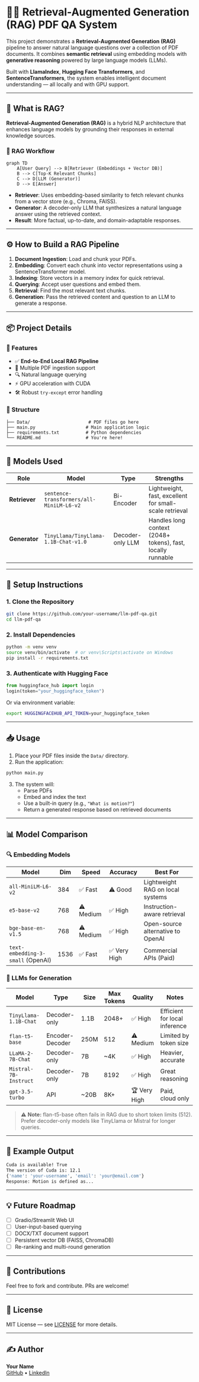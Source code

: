 
# 🧠📄 Retrieval-Augmented Generation (RAG) PDF QA System

This project demonstrates a **Retrieval-Augmented Generation (RAG)** pipeline to answer natural language questions over a collection of PDF documents. It combines **semantic retrieval** using embedding models with **generative reasoning** powered by large language models (LLMs).  

Built with **LlamaIndex**, **Hugging Face Transformers**, and **SentenceTransformers**, the system enables intelligent document understanding — all locally and with GPU support.

---

## 🧱 What is RAG?

**Retrieval-Augmented Generation (RAG)** is a hybrid NLP architecture that enhances language models by grounding their responses in external knowledge sources.

### 🔁 RAG Workflow

```mermaid
graph TD
    A[User Query] --> B[Retriever (Embeddings + Vector DB)]
    B --> C[Top-K Relevant Chunks]
    C --> D[LLM (Generator)]
    D --> E[Answer]
```

- **Retriever**: Uses embedding-based similarity to fetch relevant chunks from a vector store (e.g., Chroma, FAISS).
- **Generator**: A decoder-only LLM that synthesizes a natural language answer using the retrieved context.
- **Result**: More factual, up-to-date, and domain-adaptable responses.

---

## ⚙️ How to Build a RAG Pipeline

1. **Document Ingestion**: Load and chunk your PDFs.
2. **Embedding**: Convert each chunk into vector representations using a SentenceTransformer model.
3. **Indexing**: Store vectors in a memory index for quick retrieval.
4. **Querying**: Accept user questions and embed them.
5. **Retrieval**: Find the most relevant text chunks.
6. **Generation**: Pass the retrieved content and question to an LLM to generate a response.

---

## 📦 Project Details

### 🔧 Features

- ✅ **End-to-End Local RAG Pipeline**
- 🧾 Multiple PDF ingestion support
- 🔍 Natural language querying
- ⚡ GPU acceleration with CUDA
- 🛠️ Robust `try-except` error handling

### 📁 Structure

```
├── Data/                      # PDF files go here
├── main.py                   # Main application logic
├── requirements.txt          # Python dependencies
└── README.md                 # You're here!
```

---

## 🧠 Models Used

| Role | Model | Type | Strengths |
|------|-------|------|-----------|
| **Retriever** | `sentence-transformers/all-MiniLM-L6-v2` | Bi-Encoder | Lightweight, fast, excellent for small-scale retrieval |
| **Generator** | `TinyLlama/TinyLlama-1.1B-Chat-v1.0` | Decoder-only LLM | Handles long context (2048+ tokens), fast, locally runnable |

---

## 🚀 Setup Instructions

### 1. Clone the Repository

```bash
git clone https://github.com/your-username/llm-pdf-qa.git
cd llm-pdf-qa
```

### 2. Install Dependencies

```bash
python -m venv venv
source venv/bin/activate  # or venv\Scripts\activate on Windows
pip install -r requirements.txt
```

### 3. Authenticate with Hugging Face

```python
from huggingface_hub import login
login(token="your_huggingface_token")
```

Or via environment variable:

```bash
export HUGGINGFACEHUB_API_TOKEN=your_huggingface_token
```

---

## 📥 Usage

1. Place your PDF files inside the `Data/` directory.
2. Run the application:

```bash
python main.py
```

3. The system will:
   - Parse PDFs
   - Embed and index the text
   - Use a built-in query (e.g., `"What is motion?"`)
   - Return a generated response based on retrieved documents

---

## 📊 Model Comparison

### 🔍 Embedding Models

| Model | Dim | Speed | Accuracy | Best For |
|-------|-----|-------|----------|----------|
| `all-MiniLM-L6-v2` | 384 | ✅ Fast | ⚠️ Good | Lightweight RAG on local systems |
| `e5-base-v2` | 768 | ⚠️ Medium | ✅ High | Instruction-aware retrieval |
| `bge-base-en-v1.5` | 768 | ⚠️ Medium | ✅ High | Open-source alternative to OpenAI |
| `text-embedding-3-small` (OpenAI) | 1536 | ✅ Fast | ✅ Very High | Commercial APIs (Paid) |

### 🧠 LLMs for Generation

| Model | Type | Size | Max Tokens | Quality | Notes |
|-------|------|------|------------|---------|-------|
| `TinyLlama-1.1B-Chat` | Decoder-only | 1.1B | 2048+ | ✅ High | Efficient for local inference |
| `flan-t5-base` | Encoder-Decoder | 250M | 512 | ⚠️ Medium | Limited by token size |
| `LLaMA-2-7B-Chat` | Decoder-only | 7B | ~4K | ✅ High | Heavier, accurate |
| `Mistral-7B-Instruct` | Decoder-only | 7B | 8192 | ✅ High | Great reasoning |
| `gpt-3.5-turbo` | API | ~20B | 8K+ | 🏆 Very High | Paid, cloud only |

> ⚠️ **Note:** flan-t5-base often fails in RAG due to short token limits (512). Prefer decoder-only models like TinyLlama or Mistral for longer queries.

---

## 🧪 Example Output

```bash
Cuda is available! True
The version of Cuda is: 12.1
{'name': 'your-username', 'email': 'your@email.com'}
Response: Motion is defined as...
```

---

## 💡 Future Roadmap

- [ ] Gradio/Streamlit Web UI
- [ ] User-input-based querying
- [ ] DOCX/TXT document support
- [ ] Persistent vector DB (FAISS, ChromaDB)
- [ ] Re-ranking and multi-round generation

---

## 🤝 Contributions

Feel free to fork and contribute. PRs are welcome!

---

## 📄 License

MIT License — see [LICENSE](LICENSE) for more details.

---

## ✍️ Author

**Your Name**  
[GitHub](https://github.com/your-username) • [LinkedIn](https://linkedin.com/in/your-profile)

